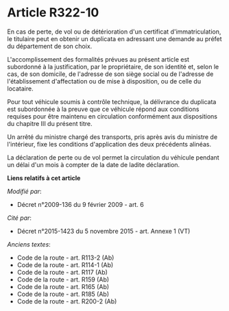 # Article R322-10

En cas de perte, de vol ou de détérioration d'un certificat d'immatriculation, le titulaire peut en obtenir un duplicata en
adressant une demande au préfet du département de son choix.

L'accomplissement des formalités prévues au présent article est subordonné à la justification, par le propriétaire, de son
identité et, selon le cas, de son domicile, de l'adresse de son siège social ou de l'adresse de l'établissement d'affectation
ou de mise à disposition, ou de celle du locataire.

Pour tout véhicule soumis à contrôle technique, la délivrance du duplicata est subordonnée à la preuve que ce véhicule répond
aux conditions requises pour être maintenu en circulation conformément aux dispositions du chapitre III du présent titre.

Un arrêté du ministre chargé des transports, pris après avis du ministre de l'intérieur, fixe les conditions d'application
des deux précédents alinéas.

La déclaration de perte ou de vol permet la circulation du véhicule pendant un délai d'un mois à compter de la date de ladite
déclaration.

**Liens relatifs à cet article**

_Modifié par_:

  - Décret n°2009-136 du 9 février 2009 - art. 6

_Cité par_:

  - Décret n°2015-1423 du 5 novembre 2015 - art. Annexe 1 (VT)

_Anciens textes_:

  - Code de la route - art. R113-2 (Ab)
  - Code de la route - art. R114-1 (Ab)
  - Code de la route - art. R117 (Ab)
  - Code de la route - art. R159 (Ab)
  - Code de la route - art. R165 (Ab)
  - Code de la route - art. R185 (Ab)
  - Code de la route - art. R200-2 (Ab)
